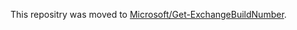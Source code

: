 This repositry was moved to [Microsoft/Get-ExchangeBuildNumber](https://github.com/Microsoft/Get-ExchangeBuildNumber).

